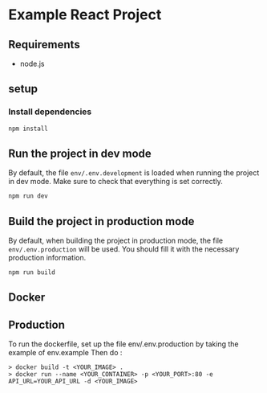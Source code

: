 # Example React Project

## Requirements

- node.js

## setup

### Install dependencies

```sh
npm install
```

## Run the project in dev mode

By default, the file `env/.env.development` is loaded when running the project in dev mode. Make sure to check that everything is set correctly.

```sh
npm run dev
```

## Build the project in production mode

By default, when building the project in production mode, the file `env/.env.production` will be used. You should fill it with the necessary production information.

```sh
npm run build
```

## Docker

## Production

To run the dockerfile, set up the file env/.env.production by taking the example of env.example
Then do :

```shell
> docker build -t <YOUR_IMAGE> .
> docker run --name <YOUR_CONTAINER> -p <YOUR_PORT>:80 -e API_URL=YOUR_API_URL -d <YOUR_IMAGE>
```
